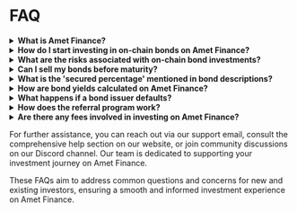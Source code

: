 # FAQ

<details>

<summary><strong>What is Amet Finance?</strong></summary>

Amet Finance is a blockchain-based platform that allows users to issue, trade, and manage on-chain bonds. Our platform combines the security of traditional bond markets with the efficiency and transparency of blockchain technology.

</details>

<details>

<summary><strong>How do I start investing in on-chain bonds on Amet Finance?</strong></summary>

To begin investing, you only need to connect your digital wallet. You can then explore available bonds on our platform, review their terms, and invest by purchasing bonds directly through the platform.

</details>

<details>

<summary><strong>What are the risks associated with on-chain bond investments?</strong></summary>

Like all investments, on-chain bonds carry risks including market volatility, liquidity issues, and the potential for partial or total loss of capital. However, we provide detailed metrics and bond scores to help you assess risks. \
\
**We advise all investors to perform thorough due diligence before investing.**

</details>

<details>

<summary><strong>Can I sell my bonds before maturity?</strong></summary>

Yes, each bond issued on Amet Finance is represented as an ERC1155 NFT, allowing it to be traded on secondary markets such as OpenSea, Blur or any other NFT Marketplace. This provides liquidity and enables you to exit your investment before maturity if needed.

</details>

<details>

<summary><strong>What is the 'secured percentage' mentioned in bond descriptions?</strong></summary>

The secured percentage indicates how much of the bond's payout is locked within contract. A higher secured percentage means that a larger proportion of the bond's payout is secured, reducing the risk of [default](../glossary.md) by the issuer.

</details>

<details>

<summary><strong>How are bond yields calculated on Amet Finance?</strong></summary>

Bond yields are determined based on the bond’s payout terms and its price in USD at purchase. The yield reflects the return on investment (ROI) you can expect to receive if you hold the bond until maturity.

</details>

<details>

<summary><strong>What happens if a bond issuer defaults?</strong></summary>

In case of issuer default, when the bond matures without full payout:

1. **Transparency**: We encourage issuers to maintain open communication with investors about any financial issues.
2. **NFT Ownership**: You retain the NFT representing the bond, ensuring you keep your digital ownership rights.
3. **Community Decision**: Investors may choose to give the issuer more time if there's potential for future payout.
4. **Secondary Market**: If preferred, you can trade your bond on secondary markets.

Defaults are rare, but we advise thorough research before investing to mitigate risks.

</details>

<details>

<summary><strong>How does the referral program work?</strong></summary>

Our referral program rewards you for inviting new investors to Amet Finance. When someone makes a bond purchase using your referral link, you receive a percentage of the transaction as a reward. The exact terms, including the reward percentage, are detailed on our [Referral Logic](referral-logic-on-amet-finance.md) page.

</details>

<details>

<summary><strong>Are there any fees involved in investing on Amet Finance?</strong></summary>

From investor's perspective, no. There's a fine for early redemption, depending on the bond's terms. Detailed fee structures are available on our [Fee Structure](../for-issuers/fee-structure.md) page.

</details>



For further assistance, you can reach out via our support email, consult the comprehensive help section on our website, or join community discussions on our Discord channel. Our team is dedicated to supporting your investment journey on Amet Finance.

These FAQs aim to address common questions and concerns for new and existing investors, ensuring a smooth and informed investment experience on Amet Finance.
